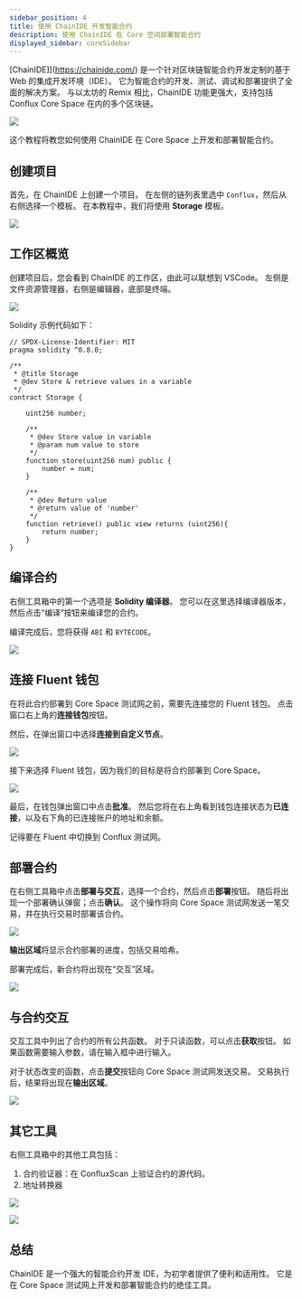 ```yaml
---
sidebar_position: 4
title: 使用 ChainIDE 开发智能合约
description: 使用 ChainIDE 在 Core 空间部署智能合约
displayed_sidebar: coreSidebar
---
```


[ChainIDE]](https://chainide.com/) 是一个针对区块链智能合约开发定制的基于 Web 的集成开发环境（IDE）。 它为智能合约的开发、测试、调试和部署提供了全面的解决方案。 与以太坊的 Remix 相比，ChainIDE 功能更强大，支持包括 Conflux Core Space 在内的多个区块链。

![](./imgs/chainide/chainide.png)

这个教程将教您如何使用 ChainIDE 在 Core Space 上开发和部署智能合约。

## 创建项目

首先，在 ChainIDE 上创建一个项目。 在左侧的链列表里选中 `Conflux`，然后从右侧选择一个模板。 在本教程中，我们将使用 **Storage** 模板。

![](./imgs/chainide/create-project.png)

## 工作区概览

创建项目后，您会看到 ChainIDE 的工作区，由此可以联想到 VSCode。 左侧是文件资源管理器，右侧是编辑器，底部是终端。

![](./imgs/chainide/overview.jpg)

Solidity 示例代码如下：

```solidity
// SPDX-License-Identifier: MIT
pragma solidity ^0.8.0;

/**
 * @title Storage
 * @dev Store & retrieve values in a variable
 */
contract Storage {

    uint256 number;

    /**
     * @dev Store value in variable
     * @param num value to store
     */
    function store(uint256 num) public {
        number = num;
    }

    /**
     * @dev Return value 
     * @return value of 'number'
     */
    function retrieve() public view returns (uint256){
        return number;
    }
}

```

## 编译合约

右侧工具箱中的第一个选项是 **Solidity 编译器**。 您可以在这里选择编译器版本，然后点击“编译”按钮来编译您的合约。

编译完成后，您将获得 `ABI` 和 `BYTECODE`。

![](./imgs/chainide/compile.png)

## 连接 Fluent 钱包

在将此合约部署到 Core Space 测试网之前，需要先连接您的 Fluent 钱包。 点击窗口右上角的**连接钱包**按钮。

然后，在弹出窗口中选择**连接到自定义节点**。

![](./imgs/chainide/connect-wallet-1.png)

接下来选择 Fluent 钱包，因为我们的目标是将合约部署到 Core Space。

![](./imgs/chainide/connect-wallet-2.png)

最后，在钱包弹出窗口中点击**批准**。 然后您将在右上角看到钱包连接状态为**已连接**，以及右下角的已连接账户的地址和余额。

记得要在 Fluent 中切换到 Conflux 测试网。

## 部署合约

在右侧工具箱中点击**部署与交互**，选择一个合约，然后点击**部署**按钮。 随后将出现一个部署确认弹窗；点击**确认**。 这个操作将向 Core Space 测试网发送一笔交易，并在执行交易时部署该合约。

![](./imgs/chainide/contract-deploy.png)

**输出区域**将显示合约部署的进度，包括交易哈希。

部署完成后，新合约将出现在“交互”区域。

![](./imgs/chainide/contract-interact.jpg)

## 与合约交互

交互工具中列出了合约的所有公共函数。 对于只读函数，可以点击**获取**按钮。 如果函数需要输入参数，请在输入框中进行输入。

对于状态改变的函数，点击**提交**按钮向 Core Space 测试网发送交易。 交易执行后，结果将出现在**输出区域**。

![](./imgs/chainide/interact-contract-change-state.png)

## 其它工具

右侧工具箱中的其他工具包括：

1. 合约验证器：在 ConfluxScan 上验证合约的源代码。
2. 地址转换器

![](./imgs/chainide/contract-verifier.jpg)

![](./imgs/chainide/tool-address-converter.png)

## 总结

ChainIDE 是一个强大的智能合约开发 IDE，为初学者提供了便利和适用性。 它是在 Core Space 测试网上开发和部署智能合约的绝佳工具。

